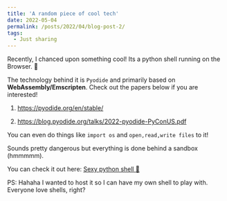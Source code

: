 ```yaml
---
title: 'A random piece of cool tech'
date: 2022-05-04
permalink: /posts/2022/04/blog-post-2/
tags:
  - Just sharing
---
```


Recently, I chanced upon something cool! Its a python shell running on the Browser. 🤯

The technology behind it is `Pyodide` and primarily based on **WebAssembly/Emscripten**. Check out the papers below if you are interested!

1) https://pyodide.org/en/stable/
   
2) https://blog.pyodide.org/talks/2022-pyodide-PyConUS.pdf

You can even do things like `import os` and `open,read,write files` to it! 

Sounds pretty dangerous but everything is done behind a sandbox (hmmmmm).

You can check it out here: [Sexy python shell 🥳](https://cddc12346.github.io/pyshell/)

PS: Hahaha I wanted to host it so I can have my own shell to play with. Everyone love shells, right? 
